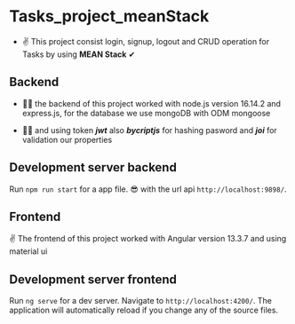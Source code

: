 # Tasks_project_meanStack

- ✌ This project consist login, signup, logout and CRUD operation for Tasks by using **MEAN Stack** ✔
## Backend

-  🐱‍👤 the backend of this project worked with node.js version 16.14.2 and express.js, for the database we use mongoDB with ODM mongoose 

- 🐱‍💻 and using token ***jwt*** also ***bycriptjs*** for hashing pasword and ***joi*** for validation our properties

## Development server backend

Run ``npm run start``  for a app file. 😎 with the url api `http://localhost:9898/`. 

## Frontend 

✌ The frontend of this project worked with Angular version 13.3.7 and using material ui

## Development server frontend

Run `ng serve` for a dev server. Navigate to `http://localhost:4200/`. The application will automatically reload if you change any of the source files.

